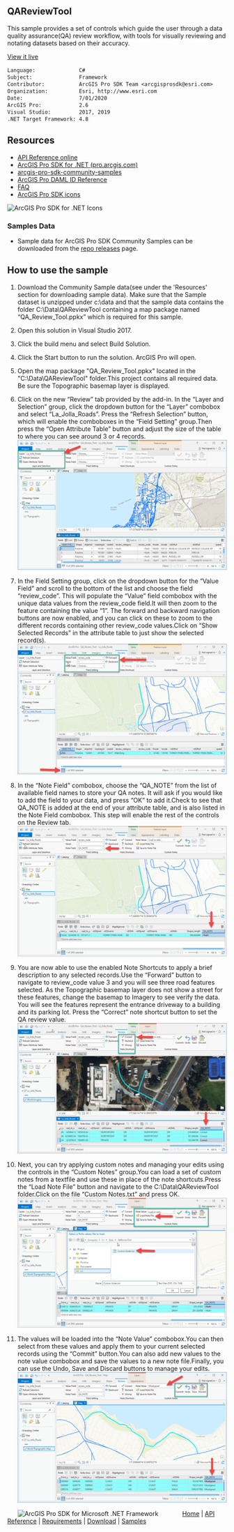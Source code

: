 ## QAReviewTool

<!-- TODO: Write a brief abstract explaining this sample -->
This sample provides a set of controls which guide the user through a data quality assurance(QA) review workflow, with tools for visually reviewing and notating datasets based on their accuracy.  
  


<a href="http://pro.arcgis.com/en/pro-app/sdk/" target="_blank">View it live</a>

<!-- TODO: Fill this section below with metadata about this sample-->
```
Language:              C#
Subject:               Framework
Contributor:           ArcGIS Pro SDK Team <arcgisprosdk@esri.com>
Organization:          Esri, http://www.esri.com
Date:                  7/01/2020
ArcGIS Pro:            2.6
Visual Studio:         2017, 2019
.NET Target Framework: 4.8
```

## Resources

* [API Reference online](https://pro.arcgis.com/en/pro-app/sdk/api-reference)
* <a href="https://pro.arcgis.com/en/pro-app/sdk/" target="_blank">ArcGIS Pro SDK for .NET (pro.arcgis.com)</a>
* [arcgis-pro-sdk-community-samples](https://github.com/Esri/arcgis-pro-sdk-community-samples)
* [ArcGIS Pro DAML ID Reference](https://github.com/Esri/arcgis-pro-sdk/wiki/ArcGIS-Pro-DAML-ID-Reference)
* [FAQ](https://github.com/Esri/arcgis-pro-sdk/wiki/FAQ)
* [ArcGIS Pro SDK icons](https://github.com/Esri/arcgis-pro-sdk/releases/tag/2.4.0.19948)

![ArcGIS Pro SDK for .NET Icons](https://Esri.github.io/arcgis-pro-sdk/images/Home/Image-of-icons.png  "ArcGIS Pro SDK Icons")

### Samples Data

* Sample data for ArcGIS Pro SDK Community Samples can be downloaded from the [repo releases](https://github.com/Esri/arcgis-pro-sdk-community-samples/releases) page.  

## How to use the sample
<!-- TODO: Explain how this sample can be used. To use images in this section, create the image file in your sample project's screenshots folder. Use relative url to link to this image using this syntax: ![My sample Image](FacePage/SampleImage.png) -->
1. Download the Community Sample data(see under the 'Resources' section for downloading sample data). Make sure that the Sample dataset is unzipped under c:\data and that the sample data contains the folder C:\Data\QAReviewTool containing a map package named “QA_Review_Tool.ppkx” which is required for this sample.  
1. Open this solution in Visual Studio 2017.  
1. Click the build menu and select Build Solution.  
1. Click the Start button to run the solution.  ArcGIS Pro will open.  
1. Open the map package "QA_Review_Tool.ppkx" located in the "C:\Data\QAReviewTool" folder.This project contains all required data.  Be sure the Topographic basemap layer is displayed.  
1. Click on the new “Review” tab provided by the add-in.  In the “Layer and Selection” group, click the dropdown button for the “Layer” combobox and select “La_Jolla_Roads”.  Press the “Refresh Selection” button, which will enable the comboboxes in the “Field Setting” group.Then press the “Open Attribute Table” button and adjust the size of the table to where you can see around 3 or 4 records.  
![UI](Screenshot/Screenshot1.png)  
  
1. In the Field Setting group, click on the dropdown button for the “Value Field” and scroll to the bottom of the list and choose the field “review_code”.  This will populate the “Value” field combobox with the unique data values from the review_code field.It will then zoom to the feature containing the value “1”.  The forward and backward navigation buttons are now enabled, and you can click on these to zoom to the different records containing other review_code values.Click on “Show Selected Records” in the attribute table to just show the selected record(s).  
![UI](Screenshot/Screenshot2.png)  
  
1. In the “Note Field” combobox, choose the “QA_NOTE” from the list of available field names to store your QA notes.  It will ask if you would like to add the field to your data, and press “OK” to add it.Check to see that QA_NOTE is added at the end of your attribute table, and is also listed in the Note Field combobox.  This step will enable the rest of the controls on the Review tab.  
![UI](Screenshot/Screenshot3.png)  
  
1. You are now able to use the enabled Note Shortcuts to apply a brief description to any selected records.Use the “Forward” button to navigate to review_code value 3 and you will see three road features selected.  As the Topographic basemap layer does not show a street for these features, change the basemap to Imagery to see verify the data.  You will see the features represent the entrance driveway to a building and its parking lot.  Press the “Correct” note shortcut button to set the QA review value.  
![UI](Screenshot/Screenshot4.png)  
  
1. Next, you can try applying custom notes and managing your edits using the controls in the “Custom Notes” group.You can load a set of custom notes from a textfile and use these in place of the note shortcuts.Press the “Load Note File” button and navigate to the C:\Data\QAReviewTool folder.Click on the file “Custom Notes.txt” and press OK.  
![UI](Screenshot/Screenshot5.png)  
  
1. The values will be loaded into the “Note Value” combobox.You can then select from these values and apply them to your current selected records using the “Commit” button.You can also add new values to the note value combobox and save the values to a new note file.Finally, you can use the Undo, Save and Discard buttons to manage your edits.  
![UI](Screenshot/Screenshot6.png)  
  


<!-- End -->

&nbsp;&nbsp;&nbsp;&nbsp;&nbsp;&nbsp;<img src="https://esri.github.io/arcgis-pro-sdk/images/ArcGISPro.png"  alt="ArcGIS Pro SDK for Microsoft .NET Framework" height = "20" width = "20" align="top"  >
&nbsp;&nbsp;&nbsp;&nbsp;&nbsp;&nbsp;&nbsp;&nbsp;&nbsp;&nbsp;&nbsp;&nbsp;
[Home](https://github.com/Esri/arcgis-pro-sdk/wiki) | <a href="https://pro.arcgis.com/en/pro-app/sdk/api-reference" target="_blank">API Reference</a> | [Requirements](https://github.com/Esri/arcgis-pro-sdk/wiki#requirements) | [Download](https://github.com/Esri/arcgis-pro-sdk/wiki#installing-arcgis-pro-sdk-for-net) | <a href="https://github.com/esri/arcgis-pro-sdk-community-samples" target="_blank">Samples</a>
